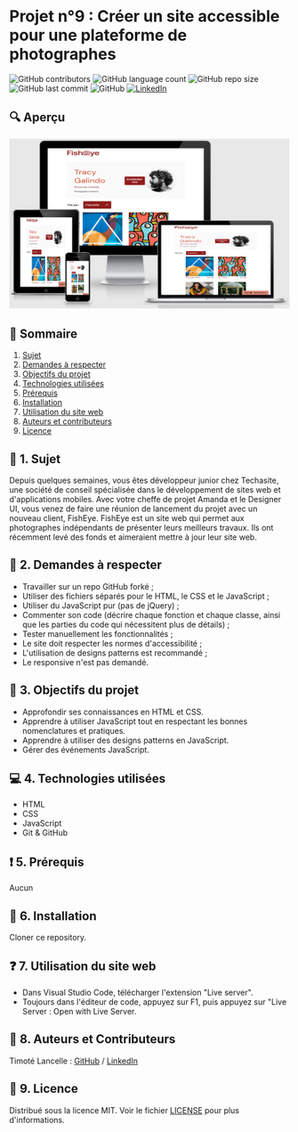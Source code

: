 # Projet n°9 : Créer un site accessible pour une plateforme de photographes

![GitHub contributors](https://img.shields.io/github/contributors/LancelleTimote/Projet-n-9-Creer-un-site-accessible-pour-une-plateforme-de-photographes?color=green&style=for-the-badge)
![GitHub language count](https://img.shields.io/github/languages/count/LancelleTimote/Projet-n-9-Creer-un-site-accessible-pour-une-plateforme-de-photographes?style=for-the-badge)
![GitHub repo size](https://img.shields.io/github/repo-size/LancelleTimote/Projet-n-9-Creer-un-site-accessible-pour-une-plateforme-de-photographes?style=for-the-badge)
![GitHub last commit](https://img.shields.io/github/last-commit/LancelleTimote/Projet-n-9-Creer-un-site-accessible-pour-une-plateforme-de-photographes?style=for-the-badge)
![GitHub](https://img.shields.io/github/license/LancelleTimote/Projet-n-2-Dynamiser-une-page-web-avec-des-animations-CSS?style=for-the-badge)
[![LinkedIn](https://img.shields.io/badge/LinkedIn-0077B5?style=for-the-badge&logo=linkedin&logoColor=white)](https://www.linkedin.com/in/timote-lancelle-devweb/)

## :mag: Aperçu

![Aperçu du site web](visuel_projet/visuel_projet.png)

## :bookmark_tabs: Sommaire
<ol>
    <li><a href="#sujet">Sujet</a></li>
    <li><a href="#demandes_respecter">Demandes à respecter</a></li>
    <li><a href="#objectifs_projet">Objectifs du projet</a></li>
    <li><a href="#technologies_utilisees">Technologies utilisées</a></li>
    <li><a href="#prerequis">Prérequis</a></li>
    <li><a href="#installation">Installation</a></li>
    <li><a href="#utilisation_siteweb">Utilisation du site web</a></li>
    <li><a href="#auteurs_contributeurs">Auteurs et contributeurs</a></li>
    <li><a href="#licence">Licence</a></li>
</ol>

## :page_facing_up: 1. Sujet <a name = "sujet"></a>

Depuis quelques semaines, vous êtes développeur junior chez Techasite, une société de conseil spécialisée dans le développement de sites web et d'applications mobiles.
Avec votre cheffe de projet Amanda et le Designer UI, vous venez de faire une réunion de lancement du projet avec un nouveau client, FishEye. FishEye est un site web qui permet aux photographes indépendants de présenter leurs meilleurs travaux. Ils ont récemment levé des fonds et aimeraient mettre à jour leur site web.

## :memo: 2. Demandes à respecter <a name = "demandes_respecter"></a>

* Travailler sur un repo GitHub forké ;
* Utiliser des fichiers séparés pour le HTML, le CSS et le JavaScript ;
* Utiliser du JavaScript pur (pas de jQuery) ;
* Commenter son code (décrire chaque fonction et chaque classe, ainsi que les parties du code qui nécessitent plus de détails) ;
* Tester manuellement les fonctionnalités ;
* Le site doit respecter les normes d'accessibilité ;
* L'utilisation de designs patterns est recommandé ;
* Le responsive n'est pas demandé.

## :checkered_flag: 3. Objectifs du projet <a name = "objectifs_projet"></a>

* Approfondir ses connaissances en HTML et CSS.
* Apprendre à utiliser JavaScript tout en respectant les bonnes nomenclatures et pratiques.
* Apprendre à utiliser des designs patterns en JavaScript.
* Gérer des événements JavaScript.

## :computer: 4. Technologies utilisées <a name = "technologies_utilisees"></a>

* HTML
* CSS
* JavaScript
* Git & GitHub

## :exclamation: 5. Prérequis <a name = "prerequis"></a>

Aucun

## :wrench: 6. Installation <a name = "installation"></a>

Cloner ce repository.

## :question: 7. Utilisation du site web <a name = "utilisation_siteweb"></a>

- Dans Visual Studio Code, télécharger l'extension "Live server".
- Toujours dans l'éditeur de code, appuyez sur F1, puis appuyez sur "Live Server : Open with Live Server.

## :beers: 8. Auteurs et Contributeurs <a name = "auteurs_contributeurs"></a>

Timoté Lancelle : [GitHub](https://github.com/LancelleTimote) / [LinkedIn](https://www.linkedin.com/in/timote-lancelle-devweb/)

## :page_with_curl: 9. Licence <a name = "licence"></a>

Distribué sous la licence MIT. Voir le fichier [LICENSE](LICENSE) pour plus d'informations.